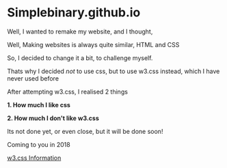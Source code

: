 # Simplebinary.github.io
<p>Well, I wanted to remake my website, and I thought,</p>
<p>Well, Making websites is always quite similar, HTML and CSS</p>
<p>So, I decided to change it a bit, to challenge myself.</p>
<p>Thats why I decided <i>not</i> to use css, but to use w3.css instead, which I have never used before</p>
<p>After attempting w3.css, I realised 2 things</p>
<p><b>1. How much I like css</b></p>
<p><b>2. How much I don't like w3.css</b></p>
<p> Its not done yet, or even close, but it will be done soon!</p>
<p>Coming to you in 2018</p>
<a href="https://www.w3schools.com/w3css/default.asp">w3.css Information</a>
